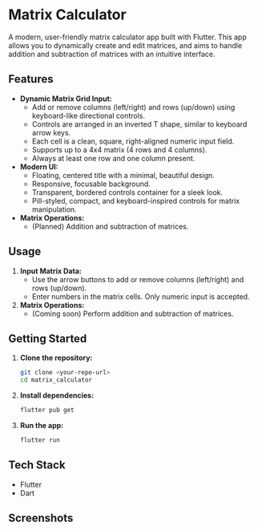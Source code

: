 # Matrix Calculator

A modern, user-friendly matrix calculator app built with Flutter. This app allows you to dynamically create and edit matrices, and aims to handle addition and subtraction of matrices with an intuitive interface.

## Features

- **Dynamic Matrix Grid Input:**
  - Add or remove columns (left/right) and rows (up/down) using keyboard-like directional controls.
  - Controls are arranged in an inverted T shape, similar to keyboard arrow keys.
  - Each cell is a clean, square, right-aligned numeric input field.
  - Supports up to a 4x4 matrix (4 rows and 4 columns).
  - Always at least one row and one column present.
- **Modern UI:**
  - Floating, centered title with a minimal, beautiful design.
  - Responsive, focusable background.
  - Transparent, bordered controls container for a sleek look.
  - Pill-styled, compact, and keyboard-inspired controls for matrix manipulation.
- **Matrix Operations:**
  - (Planned) Addition and subtraction of matrices.

## Usage

1. **Input Matrix Data:**
   - Use the arrow buttons to add or remove columns (left/right) and rows (up/down).
   - Enter numbers in the matrix cells. Only numeric input is accepted.
2. **Matrix Operations:**
   - (Coming soon) Perform addition and subtraction of matrices.

## Getting Started

1. **Clone the repository:**
   ```bash
   git clone <your-repo-url>
   cd matrix_calculator
   ```
2. **Install dependencies:**
   ```bash
   flutter pub get
   ```
3. **Run the app:**
   ```bash
   flutter run
   ```

## Tech Stack
- Flutter
- Dart

## Screenshots
<!-- Add screenshots here if available -->


